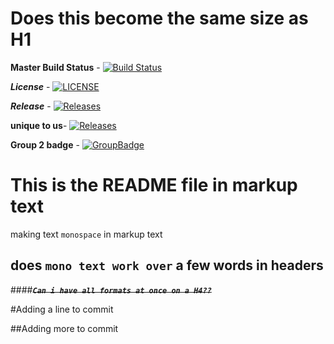 Does this become the same size as H1 
============
**Master Build Status** - [![Build Status](https://travis-ci.org/8e6/setup.svg?branch=master)](https://travis-ci.org/8e6/setup)

_**License**_ - [![LICENSE](https://img.shields.io/github/license/<8e6>/sem.svg?style=flat-square)](https://github.com/<8e6>/sem/blob/master/LICENSE)

_**Release**_ - [![Releases](https://img.shields.io/github/release/<github-username>/sem/all.svg?style=flat-square)](https://github.com/<github-username>/sem/releases)

**unique to us**- [![Releases](https://img.shields.io/badge/setup%20-amazing-%233fc2e2.svg)](https://github.com/<8e6>/sem/releases)

**Group 2 badge** - [![GroupBadge](https://img.shields.io/badge/Group%202-amazing-%2343c7e8.svg)](https://github.com/<8e6>/sem/groupBadge)


# This is the README file in markup text

making text `monospace` in markup text
## does `mono text work over` a few words in headers

####**~~_`Can i have all formats at once on a H4??`_~~**

#Adding a line to commit

##Adding more to commit
